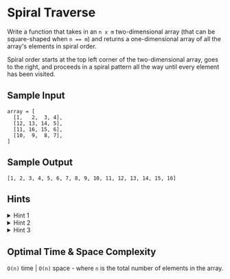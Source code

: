 # Spiral Traverse

Write a function that takes in an `n x m` two-dimensional array (that can be square-shaped when `n == m`) and returns a one-dimensional array of all the array's elements in spiral order.

Spiral order starts at the top left corner of the two-dimensional array, goes to the right, and proceeds in a spiral pattern all the way until every element has been visited.

## Sample Input

```plaintext
array = [
  [1,   2,  3, 4],
  [12, 13, 14, 5],
  [11, 16, 15, 6],
  [10,  9,  8, 7],
]
```

## Sample Output

```plaintext
[1, 2, 3, 4, 5, 6, 7, 8, 9, 10, 11, 12, 13, 14, 15, 16]
```

## Hints

<details>
<summary>Hint 1</summary>

You can think of the spiral that you have to traverse as a set of rectangle perimeters that progressively get smaller (i.e., that progressively move inwards in the two-dimensional array).

</details>

<details>
<summary>Hint 2</summary>

Going off of Hint #1, declare four variables: a starting row, a starting column, an ending row, and an ending column. These four variables represent the bounds of the first rectangle perimeter in the spiral that you have to traverse. Traverse that perimeter using those bounds, and then move the bounds inwards. End your algorithm once the starting row passes the ending row or the starting column passes the ending column.

</details>

<details>
<summary>Hint 3</summary>

You can solve this problem both iteratively and recursively following very similar logic.

</details>

## Optimal Time & Space Complexity

`O(n)` time | `O(n)` space - where `n` is the total number of elements in the array.
